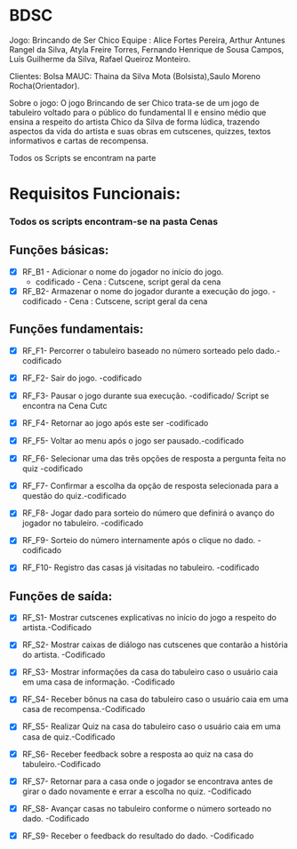 # BDSC

Jogo: Brincando de Ser Chico
Equipe : Alice Fortes Pereira, Arthur Antunes Rangel da Silva, Atyla Freire Torres, Fernando Henrique de Sousa Campos, Luís Guilherme da Silva, Rafael Queiroz Monteiro.

Clientes: Bolsa MAUC: Thaina da Silva Mota (Bolsista),Saulo Moreno Rocha(Orientador).

Sobre o jogo: O jogo Brincando de ser Chico trata-se de um jogo de tabuleiro voltado para o público do fundamental II e ensino médio que ensina a respeito do artista Chico da Silva de forma lúdica, trazendo aspectos da vida do artista e suas obras em cutscenes, quizzes, textos informativos e cartas de recompensa.
 
 Todos os Scripts se encontram na parte 
# Requisitos Funcionais:
### Todos os scripts encontram-se na pasta Cenas
## Funções básicas:


- [x] RF_B1 - Adicionar o  nome do jogador no início do jogo.
  - codificado - Cena : Cutscene, script geral da cena
- [x] RF_B2- Armazenar o nome do jogador durante a execução do jogo. -codificado - Cena : Cutscene, script geral da cena 

## Funções fundamentais:

- [x] RF_F1- Percorrer o tabuleiro baseado no número sorteado pelo dado.-codificado

- [x] RF_F2- Sair do jogo. -codificado

- [x] RF_F3- Pausar o jogo durante sua execução. -codificado/ Script se encontra na Cena Cutc

- [x] RF_F4- Retornar ao jogo após este ser -codificado

- [x] RF_F5- Voltar ao menu após o jogo ser pausado.-codificado

- [x] RF_F6- Selecionar uma das três opções de resposta a pergunta feita no quiz -codificado

- [x] RF_F7- Confirmar a escolha da opção de resposta selecionada para a questão do quiz.-codificado

- [x] RF_F8- Jogar dado para sorteio do número que definirá o avanço do jogador no tabuleiro. -codificado

- [x] RF_F9- Sorteio do número internamente após o clique no dado. -codificado

- [x] RF_F10- Registro das casas já visitadas no tabuleiro. -codificado

## Funções de saída:

- [x] RF_S1- Mostrar cutscenes explicativas no início do jogo a respeito do artista.-Codificado

- [x] RF_S2- Mostrar caixas de diálogo nas cutscenes que contarão a história do artista. -Codificado

- [x] RF_S3- Mostrar informações da casa do tabuleiro caso o usuário caia em uma casa de informação. -Codificado

- [x] RF_S4- Receber bônus na casa do tabuleiro caso o usuário caia em uma casa de recompensa.-Codificado

- [x] RF_S5- Realizar Quiz na casa do tabuleiro caso o usuário caia em uma casa de quiz.-Codificado

- [x] RF_S6- Receber feedback sobre a resposta ao quiz na casa do tabuleiro.-Codificado

- [x] RF_S7- Retornar para a casa onde o jogador se encontrava antes de girar o dado novamente e errar a escolha no quiz. -Codificado

- [x] RF_S8- Avançar casas no tabuleiro conforme o número sorteado no dado. -Codificado

- [x] RF_S9- Receber o feedback do resultado do dado. -Codificado





